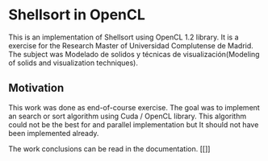 # Shellsort in OpenCL

This is an implementation of Shellsort using OpenCL 1.2 library. It is a exercise 
 for the Research Master of Universidad Complutense de Madrid. The subject was 
 Modelado de solidos y técnicas de visualización(Modeling of solids and visualization techniques). 

## Motivation

This work was done as end-of-course exercise. The goal was to implement an search or sort algorithm using 
 Cuda / OpenCL library. This algorithm could not be the best for and parallel implementation but It should 
 not have been implemented already. 

The work conclusions can be read in the documentation. [[]] 



